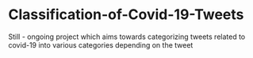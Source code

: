 # Classification-of-Covid-19-Tweets
Still - ongoing project which aims towards categorizing tweets related to covid-19 into various categories depending on the tweet
